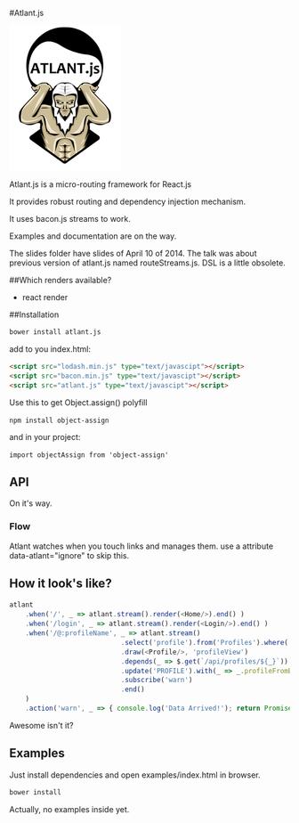 #Atlant.js

![Atlant.js](/images/atlant-logo.png?raw=true)

Atlant.js is a micro-routing framework for React.js

It provides robust routing and dependency injection mechanism. 

It uses bacon.js streams to work.

Examples and documentation are on the way.

The slides folder have slides of April 10 of 2014. 
The talk was about previous version of atlant.js named routeStreams.js.
DSL is a little obsolete.

##Which renders available?

- react render

##Installation

```sh
bower install atlant.js
```


add to you index.html:

```html
<script src="lodash.min.js" type="text/javascipt"></script>
<script src="bacon.min.js" type="text/javascipt"></script>
<script src="atlant.js" type="text/javascipt"></script>
```

Use this to get Object.assign() polyfill

`npm install object-assign`

and in your project:

`import objectAssign from 'object-assign'`


## API

On it's way.

### Flow

Atlant watches when you touch links and manages them. 
use a attribute data-atlant="ignore" to skip this.

## How it look's like?

```js
atlant 
    .when('/', _ => atlant.stream().render(<Home/>).end() )
    .when('/login', _ => atlant.stream().render(<Login/>).end() )
    .when('/@:profileName', _ => atlant.stream()  
                            .select('profile').from('Profiles').where( _ => _.params.profileName )
                            .draw(<Profile/>, 'profileView')
                            .depends(_ => $.get(`/api/profiles/${_}`)).where( _ => _.params.profileName).as('profileFromBE')
                            .update('PROFILE').with(_ => _.profileFromBE)
                            .subscribe('warn')
                            .end()
    )
    .action('warn', _ => { console.log('Data Arrived!'); return Promise.resolve() } )
```

Awesome isn't it?

## Examples

Just install dependencies and open examples/index.html in browser.
```sh
bower install
```

Actually, no examples inside yet.


